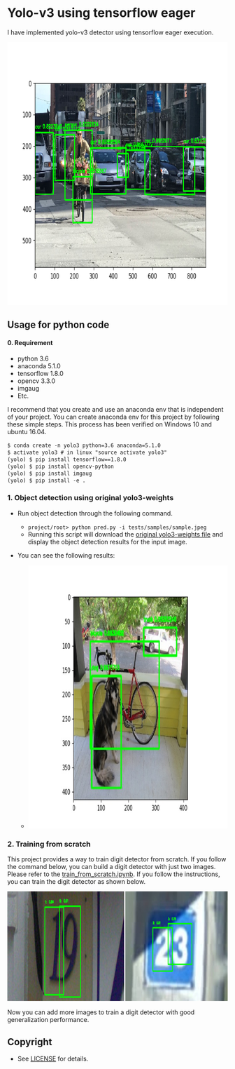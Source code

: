 
# Yolo-v3 using tensorflow eager

I have implemented yolo-v3 detector using tensorflow eager execution.

<img src="imgs/sample_detected.png" height="600">

## Usage for python code

#### 0. Requirement

* python 3.6
* anaconda 5.1.0
* tensorflow 1.8.0
* opencv 3.3.0
* imgaug
* Etc.

I recommend that you create and use an anaconda env that is independent of your project. You can create anaconda env for this project by following these simple steps. This process has been verified on Windows 10 and ubuntu 16.04.

```
$ conda create -n yolo3 python=3.6 anaconda=5.1.0
$ activate yolo3 # in linux "source activate yolo3"
(yolo) $ pip install tensorflow==1.8.0
(yolo) $ pip install opencv-python
(yolo) $ pip install imgaug
(yolo) $ pip install -e .
```

### 1. Object detection using original yolo3-weights


* Run object detection through the following command.
	* ```project/root> python pred.py -i tests/samples/sample.jpeg```
	* Running this script will download the [original yolo3-weights file](https://pjreddie.com/media/files/yolov3.weights) and display the object detection results for the input image.
	
* You can see the following results:
	* <img src="imgs/dog_detected.jpeg" height="600">

### 2. Training from scratch

This project provides a way to train digit detector from scratch. If you follow the command below, you can build a digit detector with just two images. Please refer to the [train_from_scratch.ipynb](https://github.com/penny4860/tf-eager-yolo3/tree/master/examples/train_from_scratch.ipynb). If you follow the instructions, you can train the digit detector as shown below.

<img src="imgs/svhn.jpg" height="250">

Now you can add more images to train a digit detector with good generalization performance.

## Copyright

* See [LICENSE](LICENSE) for details.

